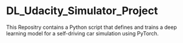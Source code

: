 # DL_Udacity_Simulator_Project
This Repositry contains a Python script that defines and trains a deep learning model for a self-driving car simulation using PyTorch.
